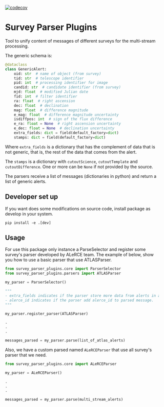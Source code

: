 [![codecov](https://codecov.io/gh/alercebroker/survey-parser-plugins/branch/main/graph/badge.svg?token=SEvXaWgJz8)](https://codecov.io/gh/alercebroker/survey-parser-plugins)


# Survey Parser Plugins

Tool to unify content of messages of different surveys for the multi-stream processing.

The generic schema is:

```python
@dataclass
class GenericAlert:
    oid: str  # name of object (from survey)
    tid: str  # telescope identifier
    pid: int  # processing identifier for image
    candid: str  # candidate identifier (from survey)
    mjd: float  # modified Julian date
    fid: int  # filter identifier
    ra: float  # right ascension
    dec: float  # declination
    mag: float  # difference magnitude
    e_mag: float  # difference magnitude uncertainty
    isdiffpos: int  # sign of the flux difference
    e_ra: float = None  # right ascension uncertainty
    e_dec: float = None  # declination uncertainty
    extra_fields: dict = field(default_factory=dict)
    stamps: dict = field(default_factory=dict)
```

Where `extra_fields` is a dictionary that has the complement of data that is not generic, that is, the rest of the data that comes from the alert.

The `stamps` is a dictionary with `cutoutScience`, `cutoutTemplate` and `cutoutDifference`. One or more can be `None` if not
provided by the source.

The parsers receive a list of messages (dictionaries in python) and return a list of generic alerts.

## Developer set up

If you want does some modifications on source code, install package as develop in your system.

```
pip install -e .[dev]
```

## Usage

For use this package only instance a ParseSelector and register some survey's parser developed by ALeRCE team. The example of below, show you how to use a basic parser that use ATLASParser.

```python
from survey_parser_plugins.core import ParserSelector
from survey_parser_plugins.parsers import ATLASParser

my_parser = ParserSelector()

""" 
- extra_fields indicates if the parser store more data from alerts in a key called 'extra_fields'
- alerce_id indicates if the parser add alerce_id to parsed message.
"""

my_parser.register_parser(ATLASParser)

.
.
.

messages_parsed = my_parser.parse(list_of_atlas_alerts)
```

Also, we have a custom parsed named `ALeRCEParser` that use all survey's parser that we need.

```python
from survey_parser_plugins.core import ALeRCEParser

my_parser = ALeRCEParser()

.
.
.

messages_parsed = my_parser.parse(multi_stream_alerts)
```
